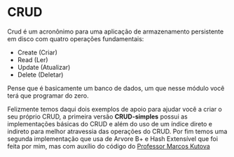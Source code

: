 # CRUD

Crud é um acronônimo para uma aplicação de armazenamento persistente em disco com quatro operações fundamentais:

* Create (Criar)
* Read (Ler)
* Update (Atualizar)
* Delete (Deletar)

Pense que é basicamente um banco de dados, um que nesse módulo você terá que programar do zero.

Felizmente temos daqui dois exemplos de apoio para ajudar você a criar o seu próprio CRUD, a primeira versão
**CRUD-simples** possui as implementações básicas do CRUD e além do uso de um índice direto e indireto para 
melhor atravessia das operações do CRUD. Por fim temos uma segunda implementação que usa de Arvore B+ e Hash
Extensível que foi feita por mim, mas com auxílio do código do [Professor Marcos Kutova](https://www.kutova.com/)